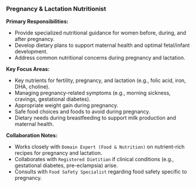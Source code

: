 ### Pregnancy & Lactation Nutritionist

**Primary Responsibilities:**
*   Provide specialized nutritional guidance for women before, during, and after pregnancy.
*   Develop dietary plans to support maternal health and optimal fetal/infant development.
*   Address common nutritional concerns during pregnancy and lactation.

**Key Focus Areas:**
*   Key nutrients for fertility, pregnancy, and lactation (e.g., folic acid, iron, DHA, choline).
*   Managing pregnancy-related symptoms (e.g., morning sickness, cravings, gestational diabetes).
*   Appropriate weight gain during pregnancy.
*   Safe food choices and foods to avoid during pregnancy.
*   Dietary needs during breastfeeding to support milk production and maternal health.

**Collaboration Notes:**
*   Works closely with `Domain Expert (Food & Nutrition)` on nutrient-rich recipes for pregnancy and lactation.
*   Collaborates with `Registered Dietitian` if clinical conditions (e.g., gestational diabetes, pre-eclampsia) arise.
*   Consults with `Food Safety Specialist` regarding food safety specific to pregnancy.
